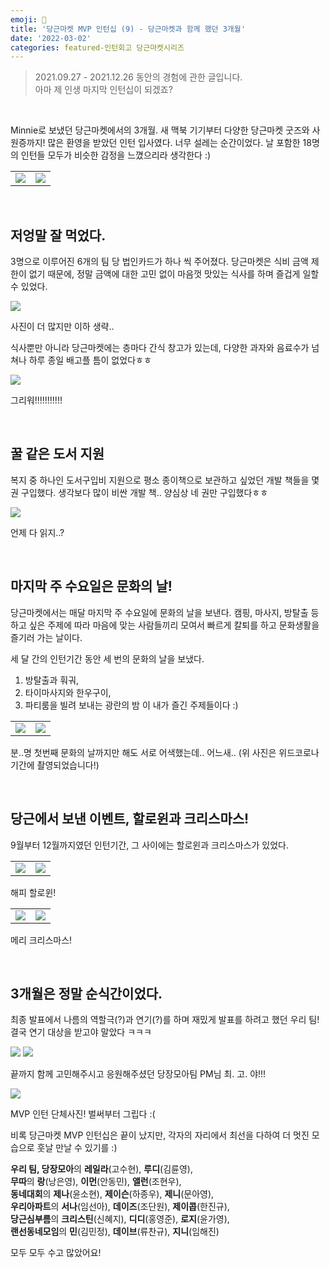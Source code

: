 ```yaml
---
emoji: 🥕
title: '당근마켓 MVP 인턴십 (9) - 당근마켓과 함께 했던 3개월'
date: '2022-03-02'
categories: featured-인턴회고 당근마켓시리즈
---
```


> 2021.09.27 - 2021.12.26 동안의 경험에 관한 글입니다.  
> 아마 제 인생 마지막 인턴십이 되겠죠?

&nbsp;

Minnie로 보냈던 당근마켓에서의 3개월. 새 맥북 기기부터 다양한 당근마켓 굿즈와 사원증까지! 많은 환영을 받았던 인턴 입사였다. 너무 설레는 순간이었다. 날 포함한 18명의 인턴들 모두가 비슷한 감정을 느꼈으리라 생각한다 :)

| | |
| - | - |
| ![](0.jpeg) | ![](1.jpeg) |

&nbsp;

## 저엉말 잘 먹었다.

3명으로 이루어진 6개의 팀 당 법인카드가 하나 씩 주어졌다. 당근마켓은 식비 금액 제한이 없기 때문에, 정말 금액에 대한 고민 없이 마음껏 맛있는 식사를 하며 즐겁게 일할 수 있었다.

![](2.jpeg)

사진이 더 많지만 이하 생략..

식사뿐만 아니라 당근마켓에는 층마다 간식 창고가 있는데,
다양한 과자와 음료수가 넘쳐나 하루 종일 배고플 틈이 없었다ㅎㅎ

![](3.jpeg)

그리워!!!!!!!!!!!

&nbsp;

## 꿀 같은 도서 지원


복지 중 하나인 도서구입비 지원으로 평소 종이책으로 보관하고 싶었던 개발 책들을 몇 권 구입했다. 생각보다 많이 비싼 개발 책.. 양심상 네 권만 구입했다ㅎㅎ

![](4.jpeg)

언제 다 읽지..?

&nbsp;

## 마지막 주 수요일은 문화의 날!

당근마켓에서는 매달 마지막 주 수요일에 문화의 날을 보낸다. 캠핑, 마사지, 방탈출 등 하고 싶은 주제에 따라 마음에 맞는 사람들끼리 모여서 빠르게 칼퇴를 하고 문화생활을 즐기러 가는 날이다.

세 달 간의 인턴기간 동안 세 번의 문화의 날을 보냈다.
1. 방탈출과 훠궈,
2. 타이마사지와 한우구이,
3. 파티룸을 빌려 보내는 광란의 밤
이 내가 즐긴 주제들이다 :)

| | |
| - | - |
| ![](5.jpeg) | ![](6.jpeg) |

분..명 첫번째 문화의 날까지만 해도 서로 어색했는데.. 어느새.. (위 사진은 위드코로나 기간에 촬영되었습니다!)

&nbsp;

## 당근에서 보낸 이벤트, 할로윈과 크리스마스!

9월부터 12월까지였던 인턴기간, 그 사이에는 할로윈과 크리스마스가 있었다.


| | |
| - | - |
| ![](7.jpeg) | ![](8.jpeg) |

해피 할로윈!

| | |
| - | - |
| ![](9.jpeg) | ![](10.jpeg) |

메리 크리스마스!

&nbsp;

## 3개월은 정말 순식간이었다.

최종 발표에서 나름의 역할극(?)과 연기(?)를 하며 재밌게 발표를 하려고 했던 우리 팀! 결국 연기 대상을 받고야 말았다 ㅋㅋㅋ

![](11.jpeg)
![](12.jpeg)

끝까지 함께 고민해주시고 응원해주셨던 당장모아팀 PM님 최. 고. 야!!!

![](13.jpeg)

MVP 인턴 단체사진! 벌써부터 그립다 :(

비록 당근마켓 MVP 인턴십은 끝이 났지만, 각자의 자리에서 최선을 다하여 더 멋진 모습으로 훗날 만날 수 있기를 :)

**우리 팀, 당장모아**의 **레일라**(고수현), **루디**(김륜영),  
**무따**의 **랑**(낭은영), **이먼**(안동민), **앨런**(조현우),  
**동네대회**의 **제나**(윤소현), **제이슨**(하종우), **제니**(문아영),  
**우리아파트**의 **서나**(임선아), **데이즈**(조단원), **제이콥**(한진규),  
**당근심부름**의 **크리스틴**(신혜지), **디디**(홍영준), **로지**(윤가영),  
**랜선동네모임**의 **민**(김민정), **데이브**(류찬규), **지니**(임해진)  

모두 모두 수고 많았어요!

```toc
```